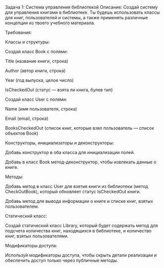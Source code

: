 Задача 1: Система управления библиотекой
Описание: Создай систему для управления книгами в библиотеке. Ты будешь использовать классы для книг, пользователей и системы, а также применять различные концепции из твоего учебного материала.

Требования:

Классы и структуры:

Создай класс Book с полями:

Title (название книги, строка)

Author (автор книги, строка)

Year (год выпуска, целое число)

IsCheckedOut (статус — взята ли книга, булев тип)

Создай класс User с полями:

Name (имя пользователя, строка)

Email (email, строка)

BooksCheckedOut (список книг, которые взял пользователь — список объектов Book)

Конструкторы, инициализаторы и деконструкторы:

Добавь конструктор в оба класса для инициализации полей.

Добавь в класс Book метод-деконструктор, чтобы извлекать данные о книге.

Методы:

Добавь метод в класс User для взятия книги из библиотеки (метод CheckOutBook), который обновляет статус IsCheckedOut книги.

Добавь метод для вывода информации о книге и списке книг, взятых пользователем.

Статический класс:

Создай статический класс Library, который будет содержать метод для подсчета количества книг, находящихся в библиотеке, и количество книг, взятых пользователями.

Модификаторы доступа:

Используй модификаторы доступа, чтобы скрыть детали реализации и обеспечить доступ только через публичные методы.